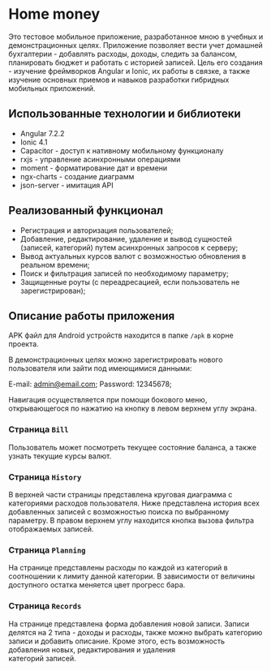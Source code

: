 # Home money

Это тестовое мобильное приложение, разработанное мною в учебных и демонстрационных целях.
Приложение позволяет вести учет домашней бухгалтерии - добавлять расходы, доходы, следить за балансом, планировать
бюджет и работать с историей записей.
Цель его создания - изучение фреймворков Angular и Ionic, их работы в связке, а также изучение основных приемов и
навыков разработки гибридных мобильных приложений. 

## Использованные технологии и библиотеки

- Angular 7.2.2
- Ionic 4.1
- Capacitor - доступ к нативному мобильному функционалу
- rxjs - управление асинхронными операциями
- moment - форматирование дат и времени
- ngx-charts - создание диаграмм
- json-server - имитация API

## Реализованный функционал 

- Регистрация и авторизация пользователей;
- Добавление, редактирование, удаление и вывод сущностей (записей, категорий) путем асинхронных запросов к серверу;
- Вывод актуальных курсов валют с возможностью обновления в реальном времени;
- Поиск и фильтрация записей по необходимому параметру;
- Защищенные роуты (с переадресацией, если пользователь не зарегистрирован);


## Описание работы приложения
APK файл для Android устройств находится в папке `/apk` в корне проекта.

В демонстрационных целях можно зарегистрировать нового пользователя или зайти под имеющимися данными:

E-mail: admin@email.com;
Password: 12345678;

Навигация осуществляется при помощи бокового меню, открывающегося по нажатию на кнопку в левом верхнем углу экрана.

### Страница `Bill`
Пользователь может посмотреть текущее состояние баланса, а также узнать текущие курсы валют.

### Страница `History`
В верхней части страницы представлена круговая диаграмма с категориями расходов пользователя.
Ниже представлена история всех добавленных записей с возможностью поиска по выбранному параметру.
В правом верхнем углу находится кнопка вызова фильтра отображаемых записей.

### Страница `Planning`
На странице представлены расходы по каждой из категорий в соотношении к лимиту данной категории. 
В зависимости от величины доступного остатка меняется цвет прогресс бара.

### Страница `Records`
На странице представлена форма добавления новой записи. Записи делятся на 2 типа - доходы и расходы, также можно выбрать
категорию записи и добавить описание. Кроме этого, есть возможность добавления новых, редактирования и удаления  
категорий записей.

